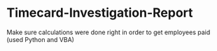 # Timecard-Investigation-Report
Make sure calculations were done right in order to get employees paid (used Python and VBA)
